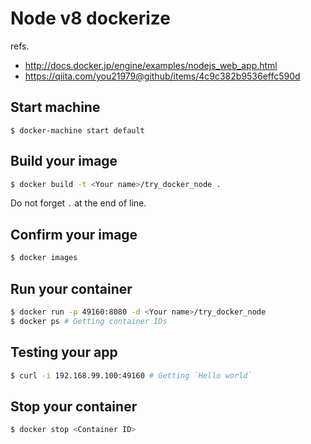 # Node v8 dockerize

refs.

- http://docs.docker.jp/engine/examples/nodejs_web_app.html
- https://qiita.com/you21979@github/items/4c9c382b9536effc590d

## Start machine

```
$ docker-machine start default
```

## Build your image

```bash
$ docker build -t <Your name>/try_docker_node .
```

Do not forget `.` at the end of line.

## Confirm your image

```bash
$ docker images
```

## Run your container

```bash
$ docker run -p 49160:8080 -d <Your name>/try_docker_node
$ docker ps # Getting container IDs
```

## Testing your app

```bash
$ curl -i 192.168.99.100:49160 # Getting `Hello world`
```

## Stop your container

```bash
$ docker stop <Container ID>
```
